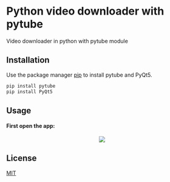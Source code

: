 # Python video downloader with pytube

Video downloader in python with pytube module

## Installation

Use the package manager [pip](https://pip.pypa.io/en/stable/) to install pytube and PyQt5.

```bash
pip install pytube
pip install PyQt5
```
## Usage
#### First open the app:
<p align="center">
  <img src="https://image.prntscr.com/image/AB4Iaz0vRB_djYw0OjSOgw.png">
</p>


## License
[MIT](https://choosealicense.com/licenses/mit/)
